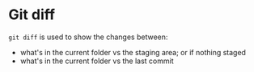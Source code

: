 Git diff
========

`git diff` is used to show the changes between:
- what's in the current folder vs the staging area; or if nothing staged
- what's in the current folder vs the last commit
